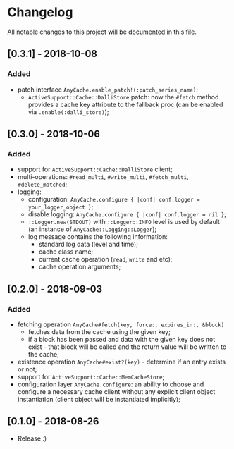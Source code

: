 # Changelog
All notable changes to this project will be documented in this file.

## [0.3.1] - 2018-10-08
### Added
- patch interface `AnyCache.enable_patch!(:patch_series_name)`:
  - `ActiveSupport::Cache::DalliStore` patch: now the `#fetch` method provides
    a cache key attribute to the fallback proc (can be enabled via `.enable(:dalli_store)`);

## [0.3.0] - 2018-10-06
### Added
- support for `ActiveSupport::Cache::DalliStore` client;
- multi-operations: `#read_multi`, `#write_multi`, `#fetch_multi`, `#delete_matched`;
- logging:
  - configuration: `AnyCache.configure { |conf| conf.logger = your_logger_object }`;
  - disable logging: `AnyCache.configure { |conf| conf.logger = nil }`;
  - `::Logger.new(STDOUT)` with `::Logger::INFO` level is used by default (an instance of `AnyCache::Logging::Logger`);
  - log message contains the following information:
    - standard log data (level and time);
    - cache class name;
    - current cache operation (`read`, `write` and etc);
    - cache operation arguments;

## [0.2.0] - 2018-09-03
### Added
- fetching operation `AnyCache#fetch(key, force:, expires_in:, &block)`
  - fetches data from the cache using the given key;
  - if a block has been passed and data with the given key does not exist -
    that block will be called and the return value will be written to the cache;
- existence operation `AnyCache#exist?(key)` - determine if an entry exists or not;
- support for `ActiveSupport::Cache::MemCacheStore`;
- configuration layer `AnyCache.configure`: an ability to choose and configure a necessary cache client
  without any explicit client object instantiation (client object will be instantiated implicitly);

## [0.1.0] - 2018-08-26
- Release :)
